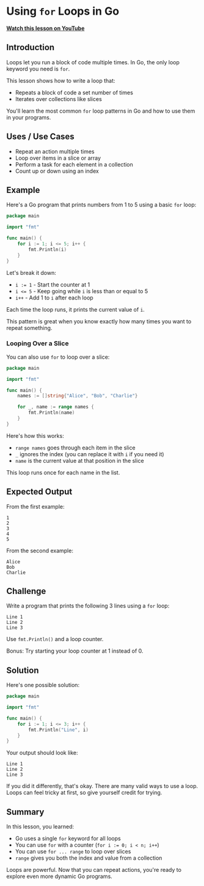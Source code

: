 # Using `for` Loops in Go

**[Watch this lesson on YouTube](https://youtube.com/watch?v=4X__5f8-VcE)**

## Introduction

Loops let you run a block of code multiple times. In Go, the only loop keyword you need is `for`.

This lesson shows how to write a loop that:

* Repeats a block of code a set number of times
* Iterates over collections like slices

You'll learn the most common `for` loop patterns in Go and how to use them in your programs.

## Uses / Use Cases

* Repeat an action multiple times
* Loop over items in a slice or array
* Perform a task for each element in a collection
* Count up or down using an index

## Example

Here's a Go program that prints numbers from 1 to 5 using a basic `for` loop:

```go
package main

import "fmt"

func main() {
    for i := 1; i <= 5; i++ {
        fmt.Println(i)
    }
}
```

Let's break it down:

* `i := 1` - Start the counter at 1
* `i <= 5` - Keep going while `i` is less than or equal to 5
* `i++` - Add 1 to `i` after each loop

Each time the loop runs, it prints the current value of `i`.

This pattern is great when you know exactly how many times you want to repeat something.

### Looping Over a Slice

You can also use `for` to loop over a slice:

```go
package main

import "fmt"

func main() {
    names := []string{"Alice", "Bob", "Charlie"}

    for _, name := range names {
        fmt.Println(name)
    }
}
```

Here's how this works:

* `range names` goes through each item in the slice
* `_` ignores the index (you can replace it with `i` if you need it)
* `name` is the current value at that position in the slice

This loop runs once for each name in the list.

## Expected Output

From the first example:

```
1
2
3
4
5
```

From the second example:

```
Alice
Bob
Charlie
```

## Challenge

Write a program that prints the following 3 lines using a `for` loop:

```
Line 1
Line 2
Line 3
```

Use `fmt.Println()` and a loop counter.

Bonus: Try starting your loop counter at 1 instead of 0.

## Solution

Here's one possible solution:

```go
package main

import "fmt"

func main() {
    for i := 1; i <= 3; i++ {
        fmt.Println("Line", i)
    }
}
```

Your output should look like:

```
Line 1
Line 2
Line 3
```

If you did it differently, that's okay. There are many valid ways to use a loop. Loops can feel tricky at first, so give yourself credit for trying.

## Summary

In this lesson, you learned:

* Go uses a single `for` keyword for all loops
* You can use `for` with a counter (`for i := 0; i < n; i++`)
* You can use `for ... range` to loop over slices
* `range` gives you both the index and value from a collection

Loops are powerful. Now that you can repeat actions, you're ready to explore even more dynamic Go programs.

